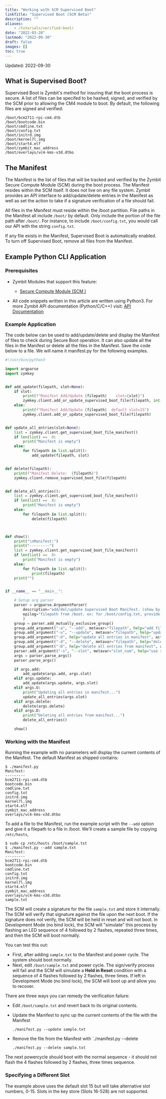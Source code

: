 ```yaml
---
title: "Working with SCM Supervised Boot"
linkTitle: "Supervised Boot (SCM Beta)"
description: ""
aliases:
    - /tutorials/verified-boot/
date: "2022-03-28"
lastmod: "2022-09-30"
draft: false
images: []
toc: true
---
```

Updated: 2022-09-30

## What is Supervised Boot?

Supervised Boot is Zymbit's method for insuring that the boot process is secure. A list of files can be specifed to be hashed, signed, and verified by the SCM prior to allowing the CM4 module to boot. By default, the following files are signed and verified:

```
/boot/bcm2711-rpi-cm4.dtb
/boot/bootcode.bin
/boot/cmdline.txt
/boot/config.txt
/boot/initrd.img
/boot/kernel7l.img
/boot/start4.elf
/boot/zymbit_mac_address
/boot/overlays/vc4-kms-v3d.dtbo
```

## The Manifest

The Manifest is the list of files that will be tracked and verified by the Zymbit Secure Compute Module (SCM) during the boot process. The Manifest resides within the SCM itself. It does not live on any file system. Zymbit provides an API interface to add/update/delete entries in the Manifest as well as set the action to take if a signature verification of a file should fail.
 
All files in the Manifest must reside within the /boot partition. File paths in the Manifest all include `/boot/` by default. Only include the portion of the file path after `/boot/`. For instance, to include `/boot/config.txt`, you would call our API with the string `config.txt`.

If any file exists in the Manifest, Supervised Boot is automatically enabled. To turn off Supervised Boot, remove all files from the Manifest.

## Example Python CLI Application


### Prerequisites

* Zymbit Modules that support this feature:
    * [Secure Compute Module (SCM )](https://www.zymbit.com/secure-compute-node/)

* All code snippets written in this article are written using Python3. For more Zymbit API documentation (Python/C/C++) visit: [API Documentation](../../api)

### Example Application

The code below can be used to add/update/delete and display the Manifest of files to check during Secure Boot operation. It can also update all the files in the Manifest or delete all the files in the Manifest. Save the code below to a file. We will name it manifest.py for the following examples.

```python
#!/usr/bin/python3

import argparse
import zymkey


def add_update(filepath, slot=None):
    if slot:
        print(f"Manifest Add/Update {filepath}    slot={slot}")
        zymkey.client.add_or_update_supervised_boot_file(filepath, int(slot))
    else:
        print(f"Manifest Add/Update {filepath}  default slot=15")
        zymkey.client.add_or_update_supervised_boot_file(filepath)


def update_all_entries(slot=None):
    list = zymkey.client.get_supervised_boot_file_manifest()
    if len(list) ==  0:
        print("Manifest is empty")
    else:
        for filepath in list.split():
            add_update(filepath, slot)


def delete(filepath):
    print(f"Manifest Delete:  {filepath}")
    zymkey.client.remove_supervised_boot_file(filepath)


def delete_all_entries():
    list = zymkey.client.get_supervised_boot_file_manifest()
    if len(list) ==  0:
        print("Manifest is empty")
    else:
        for filepath in list.split():
            delete(filepath)



def show():
    print("\nManifest:")
    print("---------")
    list = zymkey.client.get_supervised_boot_file_manifest()
    if len(list) ==  0:
        print("Manifest is empty")
    else:
        for filepath in list.split():
            print(filepath)
    print("")


if __name__ == "__main__":

    # Setup arg parser
    parser = argparse.ArgumentParser(
        description="add/del/update Supervised Boot Manifest. (show by default)",
        epilog="filepath from /boot. ex: for /boot/config.txt, provide config.txt."
        )
    group = parser.add_mutually_exclusive_group()
    group.add_argument("-a", "--add", metavar="filepath", help="add filepath to manifest", action="store", required=False)
    group.add_argument("-u", "--update", metavar="filepath", help="update filepath in manifest", action="store", required=False)
    group.add_argument("-U", help="update all entries in manifest", action="store_true", required=False)
    group.add_argument("-d", "--delete", metavar="filepath", help="delete filepath from manifest", action="store", required=False)
    group.add_argument("-D", help="delete all entries from manifest", action="store_true", required=False)
    parser.add_argument("-s", "--slot", metavar="slot_num", help="use slot for add/delete (default=15)", action="store", required=False)
    args = parser.parse_args()
    parser.parse_args()

    if args.add:
        add_update(args.add, args.slot)
    elif args.update:
        add_update(args.update, args.slot)
    elif args.U:
        print("Updating all entries in manifest...")
        update_all_entries(args.slot)
    elif args.delete:
        delete(args.delete)
    elif args.D:
        print("Deleting all entries from manifest...")
        delete_all_entries()

    show()

```

### Working with the Manifest

Running the example with no parameters will display the current contents of the Manifest. The default Manifest as shipped contains:

```
$ ./manifest.py
Manifest:
---------
bcm2711-rpi-cm4.dtb
bootcode.bin
cmdline.txt
config.txt
initrd.img
kernel7l.img
start4.elf
zymbit_mac_address
overlays/vc4-kms-v3d.dtbo
```

To add a file to the Manifest, run the example script with the `--add` option and give it a filepath to a file in /boot. We'll create a sample file by copying `/etc/hosts`,

```
$ sudo cp /etc/hosts /boot/sample.txt
$ ./manifest.py --add sample.txt
Manifest:
---------
bcm2711-rpi-cm4.dtb
bootcode.bin
cmdline.txt
config.txt
initrd.img
kernel7l.img
start4.elf
zymbit_mac_address
overlays/vc4-kms-v3d.dtbo
sample.txt
```

The SCM will create a signature for the file `sample.txt` and store it internally. The SCM will verify that signature against the file upon the next boot. If the signature does not verify, the SCM will be held in reset and will not boot. In Development Mode (no bind lock), the SCM will "simulate" this process by flashing an LED sequence of 4 followed by 2 flashes, repeated three times, and then the SCM will boot normally. 

You can test this out:

 * First, after adding `sample.txt` to the Manifest and power cycle. The system should boot normally.
 * Next, edit `/boot/sample.txt` and power cycle. The sign/verify process will fail and the SCM will simulate a __Held in Reset__ condition with a sequence of 4 flashes followed by 2 flashes, three times. If left in Development Mode (no bind lock), the SCM will boot up and allow you to recover. 

There are three ways you can remedy the verification failure:
 
 * Edit `/boot/sample.txt` and revert back to its original contents.
 * Update the Manifest to sync up the current contents of the file with the Manifest

    `./manifest.py --update sample.txt`
    
 * Remove the file from the Manifest with `./manifest.py --delete

    `./manifest.py --delete sample.txt`

The next powercycle should boot with the normal sequence - it should not flash the 4 flashes followed by 2 flashes, three times sequence.

### Specifying a Different Slot

The example above uses the default slot 15 but will take alternative slot numbers, 0-15. Slots in the key store (Slots 16-528) are not supported.



